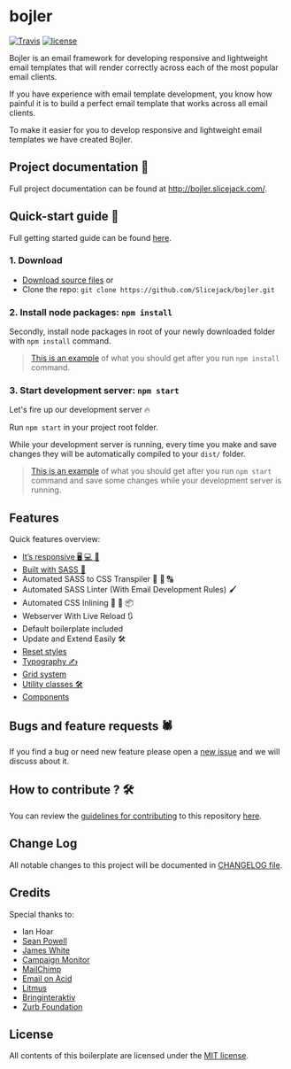 # bojler

[![Travis](https://img.shields.io/travis/rust-lang/rust.svg)](https://travis-ci.org/Slicejack/bojler)
[![license](https://img.shields.io/github/license/slicejack/bojler.svg)](https://github.com/Slicejack/bojler/blob/master/LICENSE)

Bojler is an email framework for developing responsive and lightweight email templates that will render correctly across each of the most popular email clients.

If you have experience with email template development, you know how painful it is to build a perfect email template that works across all email clients.

To make it easier for you to develop responsive and lightweight email templates we have created Bojler.

## Project documentation 📖
Full project documentation can be found at http://bojler.slicejack.com/.

## Quick-start guide 🚀
Full getting started guide can be found [here](http://bojler.slicejack.com/getting-started/).

### 1. Download
- [Download source files](https://github.com/Slicejack/bojler/archive/v3.2.1.zip) or
- Clone the repo: `git clone https://github.com/Slicejack/bojler.git`

### 2. Install node packages: `npm install`
Secondly, install node packages in root of your newly downloaded folder with `npm install` command.
> [This is an example](https://asciinema.org/a/J505xs1KCUxFaL1PpMtDacpOf) of what you should get after you run `npm install` command.

### 3. Start development server: `npm start`
Let's fire up our development server 🔥

Run `npm start` in your project root folder.

While your development server is running, every time you make and save changes they will be automatically compiled to your `dist/` folder.
> [This is an example](https://asciinema.org/a/Sl0UAzRRM7jALm0aEMJcPB9K2) of what you should get after you run `npm start` command and save some changes while your development server is running.

## Features
Quick features overview:
- [It’s responsive 🖥️ 💻 📱](http://bojler.slicejack.com/getting-started/#its-responsive-%EF%B8%8F--)
- [Built with SASS 🎉](http://bojler.slicejack.com/getting-started/#built-with-sass-)
- Automated SASS to CSS Transpiler 🔢 🔀 🔠
- Automated SASS Linter (With Email Development Rules) 🖌️
- Automated CSS Inlining 🔢 🔀 📦
- Webserver With Live Reload 🔃
- Default boilerplate included
- Update and Extend Easily 🛠️
- [Reset styles](http://bojler.slicejack.com/getting-started/#reset-styles)
- [Typography ✍️](http://bojler.slicejack.com/getting-started/#typography-%EF%B8%8F)
- [Grid system](http://bojler.slicejack.com/getting-started/#grid-system)
- [Utility classes 🛠️](http://bojler.slicejack.com/getting-started/#utility-classes-%EF%B8%8F)
- [Components](http://bojler.slicejack.com/getting-started/#components)

## Bugs and feature requests 🕷️
If you find a bug or need new feature please open a [new issue](https://github.com/Slicejack/bojler/issues) and we will discuss about it.

## How to contribute ? 🛠️
You can review the [guidelines for contributing](https://github.com/Slicejack/bojler/blob/master/CONTRIBUTING.md) to this repository [here](https://github.com/Slicejack/bojler/blob/master/CONTRIBUTING.md).

## Change Log
All notable changes to this project will be documented in [CHANGELOG file](https://github.com/Slicejack/bojler/blob/master/CHANGELOG.md).

## Credits
Special thanks to:
- Ian Hoar
- [Sean Powell](https://github.com/seanpowell/Email-Boilerplate)
- [James White](https://blog.jmwhite.co.uk)
- [Campaign Monitor](https://www.campaignmonitor.com/)
- [MailChimp](http://www.mailchimp.com/)
- [Email on Acid](http://www.emailology.org/#1)
- [Litmus](http://litmus.com)
- [Bringinteraktiv](http://removebluelinks.com)
- [Zurb Foundation](http://foundation.zurb.com/emails.html)

## License
All contents of this boilerplate are licensed under the [MIT license](https://github.com/Slicejack/bojler/blob/master/LICENSE).
